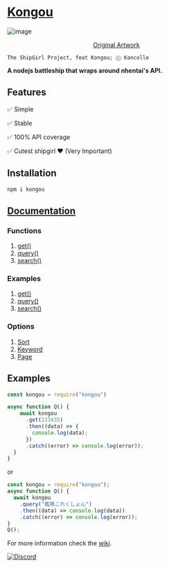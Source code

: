 # [**Kongou**](https://www.npmjs.com/package/kongou)

![image](https://i.imgur.com/6geUHqy.png)
[<p align=center> Original Artwork](https://www.pixiv.net/en/artworks/83860230)

```;
The ShipGirl Project, feat Kongou; ⓒ Kancolle
```

**A nodejs battleship that wraps around nhentai's API.**<br>

## Features

✅ Simple

✅ Stable

✅ 100% API coverage

✅ Cutest shipgirl ❤ (Very Important)

## Installation

```bash
npm i kongou
```

## [Documentation](https://github.com/Curstantine/Kongou/wiki)

### Functions

1. [get()](https://github.com/Curstantine/Kongou/wiki/Functions#getnumber)
2. [query()](https://github.com/Curstantine/Kongou/wiki/Functions#querykeyword-sort-page)
3. [search()](https://github.com/Curstantine/Kongou/wiki/Functions#searchkeyword)

### Examples

1. [get()](https://github.com/Curstantine/Kongou/wiki/Examples#get)
2. [query()](https://github.com/Curstantine/Kongou/wiki/Examples#query)
3. [search()](https://github.com/Curstantine/Kongou/wiki/Examples#search)

### Options

1. [Sort](https://github.com/Curstantine/Kongou/wiki/Options#sort)
2. [Keyword](https://github.com/Curstantine/Kongou/wiki/Options#keyword)
3. [Page](https://github.com/Curstantine/Kongou/wiki/Options#page)

## Examples

```js
const kongou = require("kongou")

async function Q() {
    await kongou
      .get(223435)
      .then((data) => {
        console.log(data);
      })
      .catch((error) => console.log(error));
  }
}
```

or

```js
const kongou = require("kongou");
async function Q() {
  await kongou
    .query("艦隊これくしょん")
    .then((data) => console.log(data))
    .catch((error) => console.log(error));
}
Q();
```

For more information check the [wiki](https://github.com/Curstantine/Kongou/wiki).

[![Discord](https://img.shields.io/discord/698062395263942686?color=%235A71C3&label=Discord&logo=discord&logoColor=white)](https://discord.gg/ymuR2htTfy)
